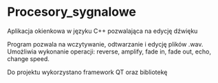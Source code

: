 # Procesory_sygnalowe
Aplikacja okienkowa w języku C++ pozwalająca na edycję dźwięku

Program pozwala na wczytywanie, odtwarzanie i edycję plików .wav. Umożliwia wykonanie operacji: reverse, amplify, fade in, fade out, echo, change speed.

Do projektu wykorzystano framework QT oraz bibliotekę 
